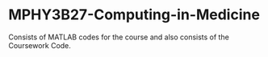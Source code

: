 # MPHY3B27-Computing-in-Medicine
Consists of MATLAB codes for the course and also consists of the Coursework Code.
